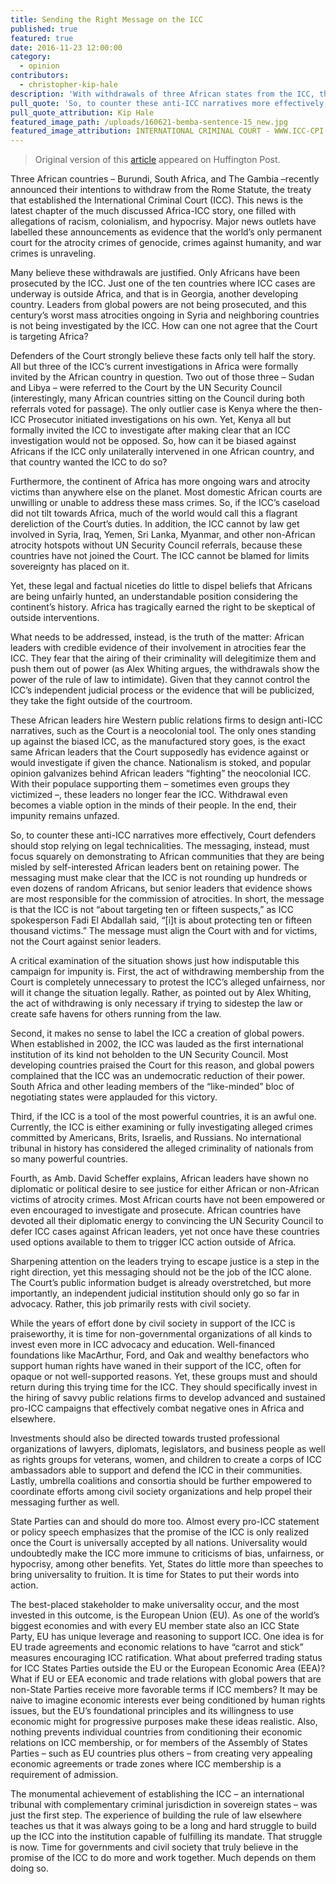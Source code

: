 ```yaml
---
title: Sending the Right Message on the ICC
published: true
featured: true
date: 2016-11-23 12:00:00
category:
  - opinion
contributors:
  - christopher-kip-hale
description: 'With withdrawals of three African states from the ICC, there is reason to question what may be going wrong, if at all. Just impunity fighting back, but better messaging is needed.'
pull_quote: 'So, to counter these anti-ICC narratives more effectively, Court defenders should stop relying on legal technicalities. The messaging, instead, must focus squarely on demonstrating to African communities that they are being misled by self-interested African leaders bent on retaining power. The messaging must make clear that the ICC is not rounding up hundreds or even dozens of random Africans, but senior leaders that evidence shows are most responsible for the commission of atrocities. In short, the message is that the ICC is not “about targeting ten or fifteen suspects,” as ICC spokesperson Fadi El Abdallah said, “[i]t is about protecting ten or fifteen thousand victims.” The message must align the Court with and for victims, not the Court against senior leaders.'
pull_quote_attribution: Kip Hale
featured_image_path: /uploads/160621-bemba-sentence-15_new.jpg
featured_image_attribution: INTERNATIONAL CRIMINAL COURT - WWW.ICC-CPI.INT/AVGALLERY
---
```



> Original version of this [article](http://www.huffingtonpost.com/entry/sending-the-right-message-on-the-icc_us_58341e1ae4b0eaa5f14d4a56)&nbsp;appeared on Huffington Post.

Three African countries – Burundi, South Africa, and The Gambia –recently announced their intentions to withdraw from the Rome Statute, the treaty that established the International Criminal Court (ICC). This news is the latest chapter of the much discussed Africa-ICC story, one filled with allegations of racism, colonialism, and hypocrisy. Major news outlets have labelled these announcements as evidence that the world’s only permanent court for the atrocity crimes of genocide, crimes against humanity, and war crimes is unraveling.

Many believe these withdrawals are justified. Only Africans have been prosecuted by the ICC. Just one of the ten countries where ICC cases are underway is outside Africa, and that is in Georgia, another developing country. Leaders from global powers are not being prosecuted, and this century’s worst mass atrocities ongoing in Syria and neighboring countries is not being investigated by the ICC. How can one not agree that the Court is targeting Africa?

Defenders of the Court strongly believe these facts only tell half the story. All but three of the ICC’s current investigations in Africa were formally invited by the African country in question. Two out of those three – Sudan and Libya – were referred to the Court by the UN Security Council (interestingly, many African countries sitting on the Council during both referrals voted for passage). The only outlier case is Kenya where the then-ICC Prosecutor initiated investigations on his own. Yet, Kenya all but formally invited the ICC to investigate after making clear that an ICC investigation would not be opposed. So, how can it be biased against Africans if the ICC only unilaterally intervened in one African country, and that country wanted the ICC to do so?

Furthermore, the continent of Africa has more ongoing wars and atrocity victims than anywhere else on the planet. Most domestic African courts are unwilling or unable to address these mass crimes. So, if the ICC’s caseload did not tilt towards Africa, much of the world would call this a flagrant dereliction of the Court’s duties. In addition, the ICC cannot by law get involved in Syria, Iraq, Yemen, Sri Lanka, Myanmar, and other non-African atrocity hotspots without UN Security Council referrals, because these countries have not joined the Court. The ICC cannot be blamed for limits sovereignty has placed on it.

Yet, these legal and factual niceties do little to dispel beliefs that Africans are being unfairly hunted, an understandable position considering the continent’s history. Africa has tragically earned the right to be skeptical of outside interventions.

What needs to be addressed, instead, is the truth of the matter: African leaders with credible evidence of their involvement in atrocities fear the ICC. They fear that the airing of their criminality will delegitimize them and push them out of power (as Alex Whiting argues, the withdrawals show the power of the rule of law to intimidate). Given that they cannot control the ICC’s independent judicial process or the evidence that will be publicized, they take the fight outside of the courtroom.

These African leaders hire Western public relations firms to design anti-ICC narratives, such as the Court is a neocolonial tool. The only ones standing up against the biased ICC, as the manufactured story goes, is the exact same African leaders that the Court supposedly has evidence against or would investigate if given the chance. Nationalism is stoked, and popular opinion galvanizes behind African leaders “fighting” the neocolonial ICC. With their populace supporting them – sometimes even groups they victimized –, these leaders no longer fear the ICC. Withdrawal even becomes a viable option in the minds of their people. In the end, their impunity remains unfazed.

So, to counter these anti-ICC narratives more effectively, Court defenders should stop relying on legal technicalities. The messaging, instead, must focus squarely on demonstrating to African communities that they are being misled by self-interested African leaders bent on retaining power. The messaging must make clear that the ICC is not rounding up hundreds or even dozens of random Africans, but senior leaders that evidence shows are most responsible for the commission of atrocities. In short, the message is that the ICC is not “about targeting ten or fifteen suspects,” as ICC spokesperson Fadi El Abdallah said, “[i]t is about protecting ten or fifteen thousand victims.” The message must align the Court with and for victims, not the Court against senior leaders.

A critical examination of the situation shows just how indisputable this campaign for impunity is. First, the act of withdrawing membership from the Court is completely unnecessary to protest the ICC’s alleged unfairness, nor will it change the situation legally. Rather, as pointed out by Alex Whiting, the act of withdrawing is only necessary if trying to sidestep the law or create safe havens for others running from the law.

Second, it makes no sense to label the ICC a creation of global powers. When established in 2002, the ICC was lauded as the first international institution of its kind not beholden to the UN Security Council. Most developing countries praised the Court for this reason, and global powers complained that the ICC was an undemocratic reduction of their power. South Africa and other leading members of the “like-minded” bloc of negotiating states were applauded for this victory.

Third, if the ICC is a tool of the most powerful countries, it is an awful one. Currently, the ICC is either examining or fully investigating alleged crimes committed by Americans, Brits, Israelis, and Russians. No international tribunal in history has considered the alleged criminality of nationals from so many powerful countries.

Fourth, as Amb. David Scheffer explains, African leaders have shown no diplomatic or political desire to see justice for either African or non-African victims of atrocity crimes. Most African courts have not been empowered or even encouraged to investigate and prosecute. African countries have devoted all their diplomatic energy to convincing the UN Security Council to defer ICC cases against African leaders, yet not once have these countries used options available to them to trigger ICC action outside of Africa.

Sharpening attention on the leaders trying to escape justice is a step in the right direction, yet this messaging should not be the job of the ICC alone. The Court’s public information budget is already overstretched, but more importantly, an independent judicial institution should only go so far in advocacy. Rather, this job primarily rests with civil society.

While the years of effort done by civil society in support of the ICC is praiseworthy, it is time for non-governmental organizations of all kinds to invest even more in ICC advocacy and education. Well-financed foundations like MacArthur, Ford, and Oak and wealthy benefactors who support human rights have waned in their support of the ICC, often for opaque or not well-supported reasons. Yet, these groups must and should return during this trying time for the ICC. They should specifically invest in the hiring of savvy public relations firms to develop advanced and sustained pro-ICC campaigns that effectively combat negative ones in Africa and elsewhere.

Investments should also be directed towards trusted professional organizations of lawyers, diplomats, legislators, and business people as well as rights groups for veterans, women, and children to create a corps of ICC ambassadors able to support and defend the ICC in their communities. Lastly, umbrella coalitions and consortia should be further empowered to coordinate efforts among civil society organizations and help propel their messaging further as well.

State Parties can and should do more too. Almost every pro-ICC statement or policy speech emphasizes that the promise of the ICC is only realized once the Court is universally accepted by all nations. Universality would undoubtedly make the ICC more immune to criticisms of bias, unfairness, or hypocrisy, among other benefits. Yet, States do little more than speeches to bring universality to fruition. It is time for States to put their words into action.

The best-placed stakeholder to make universality occur, and the most invested in this outcome, is the European Union (EU). As one of the world’s biggest economies and with every EU member state also an ICC State Party, EU has unique leverage and reasoning to support ICC. One idea is for EU trade agreements and economic relations to have “carrot and stick” measures encouraging ICC ratification. What about preferred trading status for ICC States Parties outside the EU or the European Economic Area (EEA)? What if EU or EEA economic and trade relations with global powers that are non-State Parties receive more favorable terms if ICC members? It may be naive to imagine economic interests ever being conditioned by human rights issues, but the EU’s foundational principles and its willingness to use economic might for progressive purposes make these ideas realistic. Also, nothing prevents individual countries from conditioning their economic relations on ICC membership, or for members of the Assembly of States Parties – such as EU countries plus others – from creating very appealing economic agreements or trade zones where ICC membership is a requirement of admission.

The monumental achievement of establishing the ICC – an international tribunal with complementary criminal jurisdiction in sovereign states – was just the first step. The experience of building the rule of law elsewhere teaches us that it was always going to be a long and hard struggle to build up the ICC into the institution capable of fulfilling its mandate. That struggle is now. Time for governments and civil society that truly believe in the promise of the ICC to do more and work together. Much depends on them doing so.